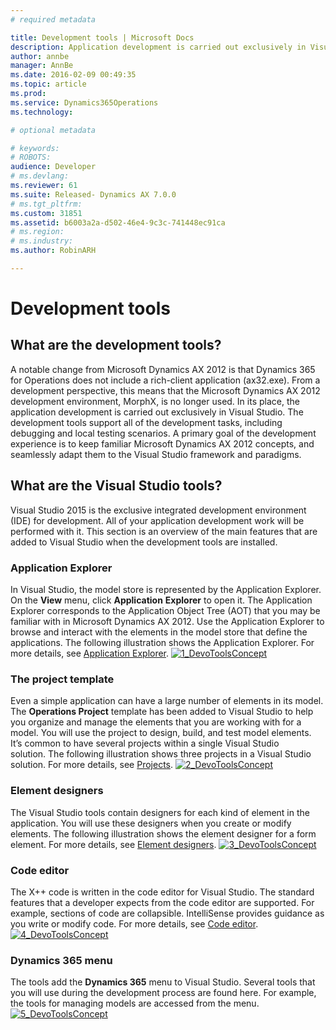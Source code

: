 ```yaml
---
# required metadata

title: Development tools | Microsoft Docs
description: Application development is carried out exclusively in Visual Studio. 
author: annbe
manager: AnnBe
ms.date: 2016-02-09 00:49:35
ms.topic: article
ms.prod: 
ms.service: Dynamics365Operations
ms.technology: 

# optional metadata

# keywords: 
# ROBOTS: 
audience: Developer
# ms.devlang: 
ms.reviewer: 61
ms.suite: Released- Dynamics AX 7.0.0
# ms.tgt_pltfrm: 
ms.custom: 31851
ms.assetid: b6003a2a-d502-46e4-9c3c-741448ec91ca
# ms.region: 
# ms.industry: 
ms.author: RobinARH

---
```


# Development tools

What are the development tools?
-------------------------------

A notable change from Microsoft Dynamics AX 2012 is that Dynamics 365 for Operations does not include a rich-client application (ax32.exe). From a development perspective, this means that the Microsoft Dynamics AX 2012 development environment, MorphX, is no longer used. In its place, the application development is carried out exclusively in Visual Studio. The development tools support all of the development tasks, including debugging and local testing scenarios. A primary goal of the development experience is to keep familiar Microsoft Dynamics AX 2012 concepts, and seamlessly adapt them to the Visual Studio framework and paradigms.

## What are the Visual Studio tools?
Visual Studio 2015 is the exclusive integrated development environment (IDE) for development. All of your application development work will be performed with it. This section is an overview of the main features that are added to Visual Studio when the development tools are installed.

### Application Explorer

In Visual Studio, the model store is represented by the Application Explorer. On the **View** menu, click **Application** **Explorer** to open it. The Application Explorer corresponds to the Application Object Tree (AOT) that you may be familiar with in Microsoft Dynamics AX 2012. Use the Application Explorer to browse and interact with the elements in the model store that define the applications. The following illustration shows the Application Explorer. For more details, see [Application Explorer](http://ax.help.dynamics.com/en/wiki/the-application-explorer/). [![1\_DevoToolsConcept](media/1_DevoToolsConcept.png)](media/1_DevoToolsConcept.png)

### The project template

Even a simple application can have a large number of elements in its model. The **Operations Project** template has been added to Visual Studio to help you organize and manage the elements that you are working with for a model. You will use the project to design, build, and test model elements. It’s common to have several projects within a single Visual Studio solution. The following illustration shows three projects in a Visual Studio solution. For more details, see [Projects](https://ax.help.dynamics.com/en/wiki/projects/). [![2\_DevoToolsConcept](media/2_DevoToolsConcept.png)](media/2_DevoToolsConcept.png)

### Element designers

The Visual Studio tools contain designers for each kind of element in the application. You will use these designers when you create or modify elements. The following illustration shows the element designer for a form element. For more details, see [Element designers](https://ax.help.dynamics.com/en/wiki/element-designers/). [![3\_DevoToolsConcept](media/3_DevoToolsConcept.png)](media/3_DevoToolsConcept.png)

### Code editor

The X++ code is written in the code editor for Visual Studio. The standard features that a developer expects from the code editor are supported. For example, sections of code are collapsible. IntelliSense provides guidance as you write or modify code. For more details, see [Code editor](https://ax.help.dynamics.com/en/wiki/code-editor/). [![4\_DevoToolsConcept](media/4_DevoToolsConcept.png)](media/4_DevoToolsConcept.png)

### Dynamics 365 menu

The tools add the **Dynamics 365** menu to Visual Studio. Several tools that you will use during the development process are found here. For example, the tools for managing models are accessed from the menu. [![5\_DevoToolsConcept](media/5_DevoToolsConcept.png)](media/5_DevoToolsConcept.png)

